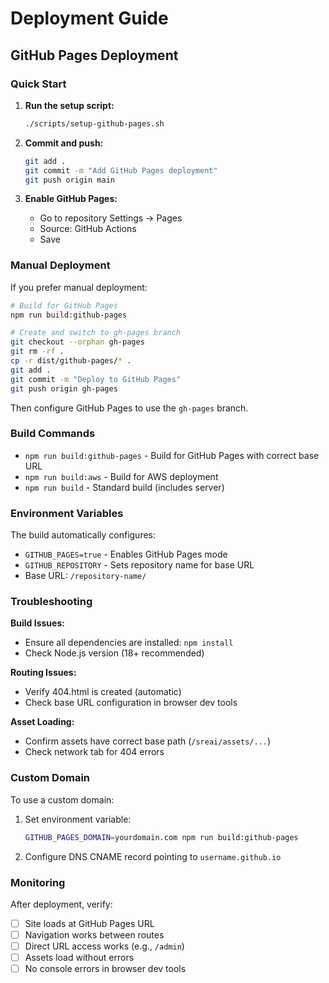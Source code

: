# Deployment Guide

## GitHub Pages Deployment

### Quick Start

1. **Run the setup script:**
   ```bash
   ./scripts/setup-github-pages.sh
   ```

2. **Commit and push:**
   ```bash
   git add .
   git commit -m "Add GitHub Pages deployment"
   git push origin main
   ```

3. **Enable GitHub Pages:**
   - Go to repository Settings → Pages
   - Source: GitHub Actions
   - Save

### Manual Deployment

If you prefer manual deployment:

```bash
# Build for GitHub Pages
npm run build:github-pages

# Create and switch to gh-pages branch
git checkout --orphan gh-pages
git rm -rf .
cp -r dist/github-pages/* .
git add .
git commit -m "Deploy to GitHub Pages"
git push origin gh-pages
```

Then configure GitHub Pages to use the `gh-pages` branch.

### Build Commands

- `npm run build:github-pages` - Build for GitHub Pages with correct base URL
- `npm run build:aws` - Build for AWS deployment
- `npm run build` - Standard build (includes server)

### Environment Variables

The build automatically configures:
- `GITHUB_PAGES=true` - Enables GitHub Pages mode
- `GITHUB_REPOSITORY` - Sets repository name for base URL
- Base URL: `/repository-name/`

### Troubleshooting

**Build Issues:**
- Ensure all dependencies are installed: `npm install`
- Check Node.js version (18+ recommended)

**Routing Issues:**
- Verify 404.html is created (automatic)
- Check base URL configuration in browser dev tools

**Asset Loading:**
- Confirm assets have correct base path (`/sreai/assets/...`)
- Check network tab for 404 errors

### Custom Domain

To use a custom domain:

1. Set environment variable:
   ```bash
   GITHUB_PAGES_DOMAIN=yourdomain.com npm run build:github-pages
   ```

2. Configure DNS CNAME record pointing to `username.github.io`

### Monitoring

After deployment, verify:
- [ ] Site loads at GitHub Pages URL
- [ ] Navigation works between routes
- [ ] Direct URL access works (e.g., `/admin`)
- [ ] Assets load without errors
- [ ] No console errors in browser dev tools